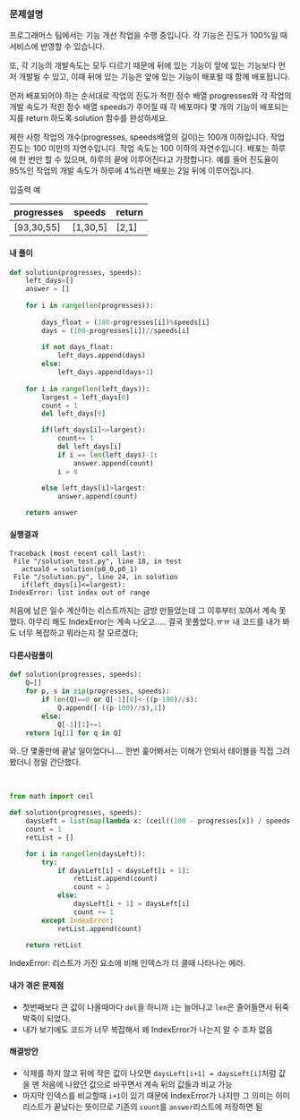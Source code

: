 ### 문제설명

프로그래머스 팀에서는 기능 개선 작업을 수행 중입니다. 각 기능은 진도가 100%일 때 서비스에 반영할 수 있습니다.

또, 각 기능의 개발속도는 모두 다르기 때문에 뒤에 있는 기능이 앞에 있는 기능보다 먼저 개발될 수 있고, 이때 뒤에 있는 기능은 앞에 있는 기능이 배포될 때 함께 배포됩니다.

먼저 배포되어야 하는 순서대로 작업의 진도가 적힌 정수 배열 progresses와 각 작업의 개발 속도가 적힌 정수 배열 speeds가 주어질 때 각 배포마다 몇 개의 기능이 배포되는지를 return 하도록 solution 함수를 완성하세요.

제한 사항
작업의 개수(progresses, speeds배열의 길이)는 100개 이하입니다.
작업 진도는 100 미만의 자연수입니다.
작업 속도는 100 이하의 자연수입니다.
배포는 하루에 한 번만 할 수 있으며, 하루의 끝에 이루어진다고 가정합니다. 예를 들어 진도율이 95%인 작업의 개발 속도가 하루에 4%라면 배포는 2일 뒤에 이루어집니다.

입출력 예

progresses | speeds |	return
-----------|--------|--------
[93,30,55] |[1,30,5]|[2,1]


#### 내 풀이
```python
def solution(progresses, speeds):
    left_days=[]
    answer = []
    
    for i in range(len(progresses)):
        
        days_float = (100-progresses[i])%speeds[i]
        days = (100-progresses[i])//speeds[i]
        
        if not days_float:
            left_days.append(days)
        else:
            left_days.append(days+1)
        
    for i in range(len(left_days)):
        largest = left_days[0]
        count = 1
        del left_days[0]

        if(left_days[i]<=largest):
            count+= 1
            del left_days[i]
            if i == len(left_days)-1:
                answer.append(count)
            i = 0
            
        else left_days[i]>largest:
            answer.append(count)

    return answer
 ```
 
 #### 실행결과
 ```
 Traceback (most recent call last):
  File "/solution_test.py", line 18, in test
    actual0 = solution(p0_0,p0_1)
  File "/solution.py", line 24, in solution
    if(left_days[i]<=largest):
IndexError: list index out of range
```

처음에 남은 일수 계산하는 리스트까지는 금방 만들었는데 그 이후부터 꼬여서 계속 못했다.
아무리 해도 IndexError는 계속 나오고..... 결국 못풀었다.ㅠㅠ 내 코드를 내가 봐도 너무 복잡하고 뭐라는지 잘 모르겠다;


#### 다른사람풀이

```python
def solution(progresses, speeds):
    Q=[]
    for p, s in zip(progresses, speeds):
        if len(Q)==0 or Q[-1][0]<-((p-100)//s):
            Q.append([-((p-100)//s),1])
        else:
            Q[-1][1]+=1
    return [q[1] for q in Q]
```
와..단 몇줄만에 끝날 일이었다니....
한번 훑어봐서는 이해가 안되서 테이블을 직접 그려봤더니 정말 간단했다.

<br>


```python
from math import ceil

def solution(progresses, speeds):
    daysLeft = list(map(lambda x: (ceil((100 - progresses[x]) / speeds[x])), range(len(progresses))))
    count = 1
    retList = []

    for i in range(len(daysLeft)):
        try:
            if daysLeft[i] < daysLeft[i + 1]:
                retList.append(count)
                count = 1
            else:
                daysLeft[i + 1] = daysLeft[i]
                count += 1
        except IndexError:
            retList.append(count)

    return retList
```
    
IndexError: 리스트가 가진 요소에 비해 인덱스가 더 클때 나타나는 에러.

#### 내가 겪은 문제점
- 첫번째보다 큰 값이 나올때마다 `del`을 하니까 `i`는 늘어나고 `len`은 줄어들면서 뒤죽박죽이 되었다.
- 내가 보기에도 코드가 너무 복잡해서 왜 IndexError가 나는지 알 수 조차 없음

#### 해결방안
- 삭제를 하지 않고 뒤에 작은 값이 나오면 `daysLeft[i+1] = daysLeft[i]`처럼 값을 맨 처음에 나왔던 값으로 바꾸면서 계속 뒤의 값들과 비교 가능
- 마지막 인덱스를 비교할때 `i+1`이 있기 때문에 IndexError가 나지만 그 의미는 이미 리스트가 끝났다는 뜻이므로 기존의 `count`를 `answer`리스트에 저장하면 됨




